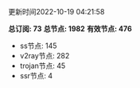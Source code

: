 更新时间2022-10-19 04:21:58

**总订阅: 73**
**总节点: 1982**
**有效节点: 476**
- ss节点: 145
- v2ray节点: 282
- trojan节点: 45
- ssr节点: 4
